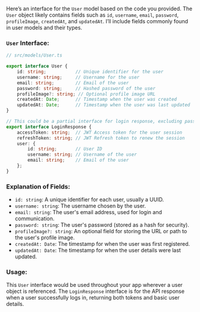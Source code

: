 Here’s an interface for the `User` model based on the code you provided. The `User` object likely contains fields such as `id`, `username`, `email`, `password`, `profileImage`, `createdAt`, and `updatedAt`. I’ll include fields commonly found in user models and their types.

### `User` Interface:

```typescript
// src/models/User.ts

export interface User {
    id: string;           // Unique identifier for the user
    username: string;     // Username for the user
    email: string;        // Email of the user
    password: string;     // Hashed password of the user
    profileImage?: string; // Optional profile image URL
    createdAt: Date;      // Timestamp when the user was created
    updatedAt: Date;      // Timestamp when the user was last updated
}

// This could be a partial interface for login response, excluding password.
export interface LoginResponse {
    accessToken: string;  // JWT Access token for the user session
    refreshToken: string; // JWT Refresh token to renew the session
    user: {
        id: string;       // User ID
        username: string; // Username of the user
        email: string;    // Email of the user
    };
}
```

### Explanation of Fields:

- `id: string`: A unique identifier for each user, usually a UUID.
- `username: string`: The username chosen by the user.
- `email: string`: The user's email address, used for login and communication.
- `password: string`: The user's password (stored as a hash for security).
- `profileImage?: string`: An optional field for storing the URL or path to the user's profile image.
- `createdAt: Date`: The timestamp for when the user was first registered.
- `updatedAt: Date`: The timestamp for when the user details were last updated.

### Usage:
This `User` interface would be used throughout your app wherever a user object is referenced. The `LoginResponse` interface is for the API response when a user successfully logs in, returning both tokens and basic user details.